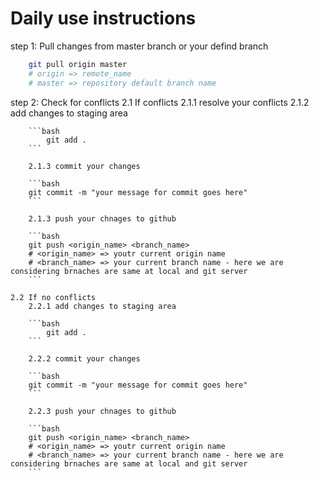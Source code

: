 # Daily use instructions

step 1: Pull changes from master branch or your defind branch

```bash
    git pull origin master
    # origin => remote_name
    # master => repository default branch name
```

step 2: Check for conflicts
    2.1 If conflicts
        2.1.1 resolve your conflicts
        2.1.2 add changes to staging area

        ```bash
            git add .
        ```

        2.1.3 commit your changes

        ```bash
        git commit -m "your message for commit goes here"
        ```

        2.1.3 push your chnages to github

        ```bash
        git push <origin_name> <branch_name>
        # <origin_name> => youtr current origin name 
        # <branch_name> => your current branch name - here we are considering brnaches are same at local and git server
        ```

    2.2 If no conflicts
        2.2.1 add changes to staging area

        ```bash
            git add .
        ```

        2.2.2 commit your changes

        ```bash
        git commit -m "your message for commit goes here"
        ```

        2.2.3 push your chnages to github

        ```bash
        git push <origin_name> <branch_name>
        # <origin_name> => youtr current origin name 
        # <branch_name> => your current branch name - here we are considering brnaches are same at local and git server
        ```
